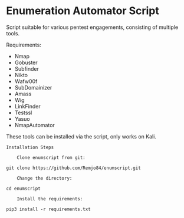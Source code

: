 # Enumeration Automator Script
Script suitable for various pentest engagements, consisting of multiple tools.

Requirements:
- Nmap
- Gobuster
- Subfinder
- Nikto
- Wafw00f
- SubDomainizer
- Amass
- Wig
- LinkFinder
- Testssl
- Yasuo
- NmapAutomator

These tools can be installed via the script, only works on Kali.

```
Installation Steps

    Clone enumscript from git:

git clone https://github.com/Remjo84/enumscript.git

    Change the directory:

cd enumscript

    Install the requirements:

pip3 install -r requirements.txt
```
